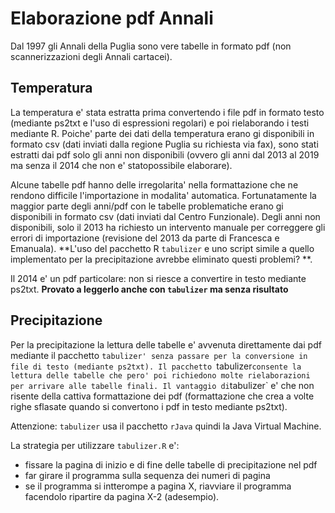 # Elaborazione pdf Annali

Dal 1997 gli Annali della Puglia sono vere tabelle in formato pdf (non scannerizzazioni  degli Annali cartacei).

## Temperatura

La temperatura e' stata estratta prima convertendo i file pdf in formato testo (mediante ps2txt e l'uso di espressioni regolari) e poi rielaborando i testi mediante R.
Poiche' parte dei dati della temperatura erano gi disponibili in formato csv (dati inviati dalla regione Puglia su richiesta via fax), sono stati estratti dai pdf solo
gli anni non disponibili (ovvero gli anni dal 2013 al 2019 ma senza il 2014 che non e' statopossibile elaborare).

Alcune tabelle pdf hanno delle irregolarita' nella formattazione che ne rendono difficile l'importazione in modalita' automatica. Fortunatamente la maggior parte degli anni/pdf 
con le tabelle problematiche erano gi disponibili in formato csv (dati inviati dal Centro Funzionale). Degli anni non disponibili, solo il 2013 ha richiesto un intervento manuale per correggere gli errori 
di importazione (revisione del 2013 da parte di Francesca e Emanuala). **L'uso del pacchetto R `tabulizer` e uno script simile a quello implementato per la precipitazione avrebbe eliminato questi problemi? **.

Il 2014 e' un pdf particolare: non si riesce a convertire in testo mediante ps2txt. **Provato a leggerlo anche con `tabulizer` ma senza risultato**

## Precipitazione

Per la precipitazione la lettura delle tabelle e' avvenuta direttamente dai pdf mediante il pacchetto `tabulizer' senza passare per la conversione in file di testo (mediante ps2txt).
Il pacchetto `tabulizer` consente la lettura delle tabelle che pero' poi richiedono molte rielaborazioni per arrivare alle tabelle finali. Il vantaggio di `tabulizer`
e' che non risente della cattiva formattazione dei pdf (formattazione che crea a volte righe sflasate quando si convertono i pdf in testo mediante ps2txt).

Attenzione: `tabulizer` usa il pacchetto `rJava` quindi la Java Virtual Machine. 

La strategia per utilizzare `tabulizer.R` e':
- fissare la pagina di inizio e di fine delle tabelle di precipitazione nel pdf
- far girare il programma sulla sequenza dei numeri di pagina
- se il programma si intterompe a pagina X, riavviare il programma facendolo ripartire da pagina X-2 (adesempio).



